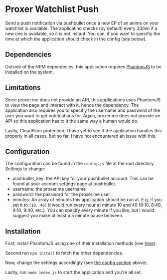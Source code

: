 # Proxer Watchlist Push
Send a push notification via pushbullet once a new EP of an anime on your watchlist is available. The applicatino checks (by default) every 30min if a new one is available, so it is not instant.
You can, if you want to specifiy the time at which the application should check in the config (see below).

## Dependencies
Outside of the NPM dependecies, this application requires [PhantomJS](http://phantomjs.org/) to be installed on the system.

## Limitations
Since proxer.me does not provide an API, this applications uses PhantomJS to view the page and interact with it, hence the dependency. The application also requires you to specifiy the username and password
of the user you want to get notifications for. Again, proxer.me does not provide an API so this application has to it the same way a human would do.

Lastly, CloudFlare protection. I have yet to see if the application handles this properly in all cases, but so far, I have not encountered an issue with this.

## Configuration
The configuration can be found in the `config.js` file at the root directory.
Settings to change:
- pushbullet_key: the API key for your pushbullet account. This can be found at your account settings page at pushbullet.
- username: the proxer.me username
- password: the password for the proxer.me user
- minutes: An array of minutes this application should be run at. E.g. if you set it to `[10, 40]` it would run every hour at minute 10 and 40 (8:10, 8:40, 9:10, 9:40, etc.). You can specify every minute if you like, but I would suggest you make at least a 5 minute pause between.

## Installation
First, install PhantomJS using one of their installation methods (see [here](http://phantomjs.org/download.html)).

Second run `npm install` to fetch the other dependencies.

Now, change the settings accordingly (see [the config section](#configuration) above).

Lastly, run `node index.js` to start the application and you're all set.